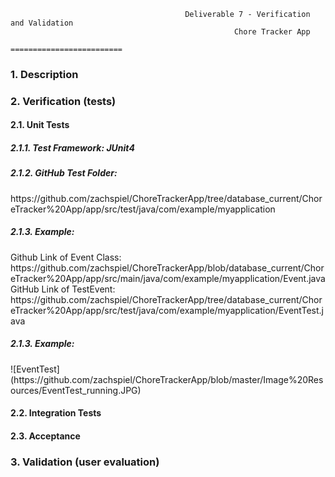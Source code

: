                                            Deliverable 7 - Verification and Validation
                                                      Chore Tracker App
                                                   =========================

<h3>1. Description</h3>

<h3>2. Verification (tests)</h3>
<h4>2.1. Unit Tests</h4>
<h5>2.1.1. Test Framework: JUnit4</h5>
<h5>2.1.2. GitHub Test Folder:</h5> https://github.com/zachspiel/ChoreTrackerApp/tree/database_current/ChoreTracker%20App/app/src/test/java/com/example/myapplication
<h5>2.1.3. Example: </h5>
Github Link of Event Class:
https://github.com/zachspiel/ChoreTrackerApp/blob/database_current/ChoreTracker%20App/app/src/main/java/com/example/myapplication/Event.java
GitHub Link of TestEvent:
https://github.com/zachspiel/ChoreTrackerApp/tree/database_current/ChoreTracker%20App/app/src/test/java/com/example/myapplication/EventTest.java
<h5>2.1.3. Example: </h5>
![EventTest](https://github.com/zachspiel/ChoreTrackerApp/blob/master/Image%20Resources/EventTest_running.JPG)

<h4>2.2. Integration Tests</h4>
  
<h4>2.3. Acceptance</h4>
  
<h3>3. Validation (user evaluation)</h3>
